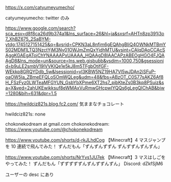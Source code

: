 https://x.com/catyumeyumecho/

catyumeyumecho: twitter のみ

https://www.google.com/search?sca_esv=d8f8ca26d9b374a1&lns_surface=26&hl=ja&sxsrf=AHTn8zp391j3o7_XhBZ675_2SaBYM-ytdg:1745127151425&q=&vsrid=CPKN3aL8nfjm6gEQAhgBIiQ4OWNkMTBmYS02MDM1LTQ3NzctYjM3Ny01OWJmZmQxYjdhMTU&vsint=CAIqDAoCCAcSAggKGAEgATojChYNAAAAPxUAAAA_HQAAgD8lAACAPzABEOgHGO4FJQAAgD8&lns_mode=un&source=lns.web.gisbubb&vsdim=1000,750&gsessionid=b9uLE2smbV19lVVKlQe1e5kJ8m5TFgbOtifGF-WEkkp8GRQYDdb_5w&lsessionid=yI3KBW5NZ19HA7Vl5wJDAn2iSFuP-oaOW5Ia_ZBmeEFQLoSOmWQLeg&udm=48&fbs=ABzOT_C0S77sAKZ6Af8H_FSzFyz0LWTeaMFGYUN_GsbYbXPme6XT2hs7_pibKteZs0B3kp8PSuiz&sa=X&ved=2ahUKEwikksuf8eWMAxVuRmwGHcpwIYQQs6gLegQIChAB&biw=1280&bih=631&dpr=1.5

https://hwildciz821s.blog.fc2.com/
気ままなチョコレート

hwildciz821s: none

chokonekodream at gmail.com
chokonekodream: https://www.youtube.com/@chokonekodream

https://www.youtube.com/shorts/d-rkJLhdCog
【Minecraft】4 マスジャンプを 10 連続で飛んでみた！
ずんだもん「ずんずんずずん ずんずずんずんずん」

https://www.youtube.com/shorts/NrYvs1JU7ek
【Minecraft】3 マスはしごをやってみた！
ずんだもん「ずずずずずんずんずずんずん」
Discord: dZkfSjM6

ユーザーの desc にあり
